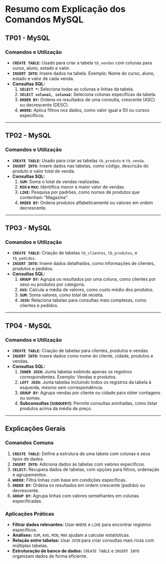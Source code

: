 
# Resumo com Explicação dos Comandos MySQL

## TP01 - MySQL

### Comandos e Utilização
- **`CREATE TABLE`:** Usado para criar a tabela `tb_vendas` com colunas para curso, aluno, estado e valor.
- **`INSERT INTO`:** Insere dados na tabela. Exemplo: Nome do curso, aluno, estado e valor de cada venda.
- **Consultas SQL:**
  1. **`SELECT *`:** Seleciona todas as colunas e linhas da tabela.
  2. **`SELECT coluna1, coluna2`:** Seleciona colunas específicas da tabela.
  3. **`ORDER BY`:** Ordena os resultados de uma consulta, crescente (ASC) ou decrescente (DESC).
  4. **`WHERE`:** Aplica filtros nos dados, como valor igual a 50 ou cursos específicos.

---

## TP02 - MySQL

### Comandos e Utilização
- **`CREATE TABLE`:** Usado para criar as tabelas `tb_produto` e `tb_venda`.
- **`INSERT INTO`:** Insere dados nas tabelas, como código, descrição do produto e valor total de venda.
- **Consultas SQL:**
  1. **`SUM`:** Soma o total de vendas realizadas.
  2. **`MIN` e `MAX`:** Identifica menor e maior valor de vendas.
  3. **`LIKE`:** Pesquisa por padrões, como nomes de produtos que contenham "Magazine".
  4. **`ORDER BY`:** Ordena produtos alfabeticamente ou valores em ordem decrescente.

---

## TP03 - MySQL

### Comandos e Utilização
- **`CREATE TABLE`:** Criação de tabelas `tb_clientes`, `tb_produtos`, e `tb_pedidos`.
- **`INSERT INTO`:** Insere dados detalhados, como informações de clientes, produtos e pedidos.
- **Consultas SQL:**
  1. **`GROUP BY`:** Agrupa os resultados por uma coluna, como clientes por sexo ou produtos por categoria.
  2. **`AVG`:** Calcula a média de valores, como custo médio dos produtos.
  3. **`SUM`:** Soma valores, como total de receita.
  4. **`JOIN`:** Relaciona tabelas para consultas mais complexas, como clientes e pedidos.

---

## TP04 - MySQL

### Comandos e Utilização
- **`CREATE TABLE`:** Criação de tabelas para clientes, produtos e vendas.
- **`INSERT INTO`:** Insere dados como nome do cliente, cidade, produtos e vendas.
- **Consultas SQL:**
  1. **`INNER JOIN`:** Junta tabelas exibindo apenas os registros correspondentes. Exemplo: Vendas e produtos.
  2. **`LEFT JOIN`:** Junta tabelas incluindo todos os registros da tabela à esquerda, mesmo sem correspondência.
  3. **`GROUP BY`:** Agrupa vendas por cliente ou cidade para obter contagens ou somas.
  4. **Subconsultas (`SUBQUERY`):** Permite consultas aninhadas, como listar produtos acima da média de preço.

---

## Explicações Gerais

### Comandos Comuns
1. **`CREATE TABLE`:** Define a estrutura de uma tabela com colunas e seus tipos de dados.
2. **`INSERT INTO`:** Adiciona dados às tabelas com valores específicos.
3. **`SELECT`:** Recupera dados de tabelas, com opções para filtros, ordenação e agrupamentos.
4. **`WHERE`:** Filtra linhas com base em condições específicas.
5. **`ORDER BY`:** Ordena os resultados em ordem crescente (padrão) ou decrescente.
6. **`GROUP BY`:** Agrupa linhas com valores semelhantes em colunas especificadas.

### Aplicações Práticas
- **Filtrar dados relevantes:** Usar `WHERE` e `LIKE` para encontrar registros específicos.
- **Análises:** `SUM`, `AVG`, `MIN`, `MAX` ajudam a calcular estatísticas.
- **Relação entre tabelas:** Usar `JOIN` para criar consultas mais ricas com múltiplas tabelas.
- **Estruturação de banco de dados:** `CREATE TABLE` e `INSERT INTO` organizam dados de forma eficiente.

